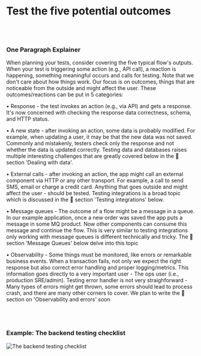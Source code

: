 # Test the five potential outcomes

<br/><br/>

### One Paragraph Explainer

When planning your tests, consider covering the five typical flow's outputs. When your test is triggering some action (e.g., API call), a reaction is happening, something meaningful occurs and calls for testing. Note that we don't care about how things work. Our focus is on outcomes, things that are noticeable from the outside and might affect the user. These outcomes/reactions can be put in 5 categories:

• Response - the test invokes an action (e.g., via API) and gets a response. It's now concerned with checking the response data correctness, schema, and HTTP status.

• A new state - after invoking an action, some data is probably modified. For example, when updating a user, it may be that the new data was not saved. Commonly and mistakenly, testers check only the response and not whether the data is updated correctly. Testing data and databases raises multiple interesting challenges that are greatly covered below in the 📗 section 'Dealing with data'.

• External calls - after invoking an action, the app might call an external component via HTTP or any other transport. For example, a call to send SMS, email or charge a credit card. Anything that goes outside and might affect the user - should be tested. Testing integrations is a broad topic which is discussed in the 📗 section 'Testing integrations' below.

• Message queues - The outcome of a flow might be a message in a queue. In our example application, once a new order was saved the app puts a message in some MQ product. Now other components can consume this message and continue the flow. This is very similar to testing integrations only working with message queues is different technically and tricky. The 📗 section 'Message Queues' below delve into this topic

• Observability - Some things must be monitored, like errors or remarkable business events. When a transaction fails, not only we expect the right response but also correct error handling and proper logging/metrics. This information goes directly to a very important user - The ops user (i.e., production SRE/admin). Testing error handler is not very straighforward - Many types of errors might get thrown, some errors should lead to process crash, and there are many other corners to cover. We plan to write the 📗 section on 'Observability and errors' soon

<br/><br/>

### Example: The backend testing checklist

![The backend testing checklist](../../assets/images/backend-testing-checklist.png "The backend testing checklist")
